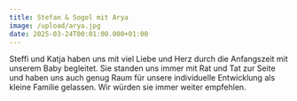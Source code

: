 ```yaml
---
title: Stefan & Sogol mit Arya
image: /upload/arya.jpg
date: 2025-03-24T00:01:00.000+01:00
---
```

Steffi und Katja haben uns mit viel Liebe und Herz durch die Anfangszeit mit unserem Baby begleitet. Sie standen uns immer mit Rat und Tat zur Seite und haben uns auch genug Raum für unsere individuelle Entwicklung als kleine Familie gelassen. Wir würden sie immer weiter empfehlen.
